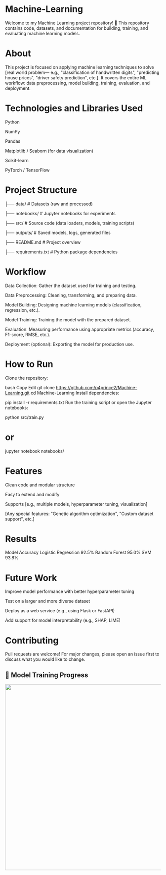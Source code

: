 # Machine-Learning
Welcome to my Machine Learning project repository! 🚀 This repository contains code, datasets, and documentation for building, training, and evaluating machine learning models.

# About
This project is focused on applying machine learning techniques to solve [real world problem— e.g., "classification of handwritten digits", "predicting house prices", "driver safety prediction", etc.].
It covers the entire ML workflow: data preprocessing, model building, training, evaluation, and deployment.

# Technologies and Libraries Used
Python

NumPy

Pandas

Matplotlib / Seaborn (for data visualization)

Scikit-learn

PyTorch / TensorFlow 


# Project Structure
├── data/             # Datasets (raw and processed)

├── notebooks/        # Jupyter notebooks for experiments

├── src/              # Source code (data loaders, models, training scripts)

├── outputs/          # Saved models, logs, generated files

├── README.md         # Project overview

├── requirements.txt  # Python package dependencies


# Workflow
Data Collection: Gather the dataset used for training and testing.

Data Preprocessing: Cleaning, transforming, and preparing data.

Model Building: Designing machine learning models (classification, regression, etc.).

Model Training: Training the model with the prepared dataset.

Evaluation: Measuring performance using appropriate metrics (accuracy, F1-score, RMSE, etc.).

Deployment (optional): Exporting the model for production use.

# How to Run
Clone the repository:

bash
Copy
Edit
git clone https://github.com/p4prince2/Machine-Learning.git
cd Machine-Learning
Install dependencies:

pip install -r requirements.txt
Run the training script or open the Jupyter notebooks:


python src/train.py
# or
jupyter notebook notebooks/
# Features
Clean code and modular structure

Easy to extend and modify

Supports [e.g., multiple models, hyperparameter tuning, visualization]

[Any special features: "Genetic algorithm optimization", "Custom dataset support", etc.]

# Results

Model	Accuracy
Logistic Regression	92.5%
Random Forest	95.0%
SVM	93.8%
# Future Work
Improve model performance with better hyperparameter tuning

Test on a larger and more diverse dataset

Deploy as a web service (e.g., using Flask or FastAPI)

Add support for model interpretability (e.g., SHAP, LIME)

# Contributing
Pull requests are welcome!
For major changes, please open an issue first to discuss what you would like to change.



## 🎥 Model Training Progress
<p align="center">
  <img src="assets/training.gif" width="600">
</p>

